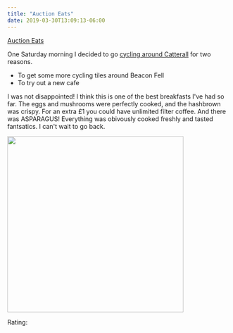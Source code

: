 ```yaml
---
title: "Auction Eats"
date: 2019-03-30T13:09:13-06:00
---
```


[Auction Eats](https://auctioneats.co.uk/)

One Saturday morning I decided to go [cycling around Catterall](https://www.strava.com/activities/2251590084) for two reasons. 

* To get some more cycling tiles around Beacon Fell
* To try out a new cafe

I was not disappointed! I think this is one of the best breakfasts I've had so far. The eggs and mushrooms were perfectly cooked, and the hashbrown was crispy. For an extra £1 you could have unlimited filter coffee. And there was ASPARAGUS! Everything was obivously cooked freshly and tasted fantsatics. I can't wait to go back.

<img src="/img/20190330_122733.jpg" width ="400">

Rating:

